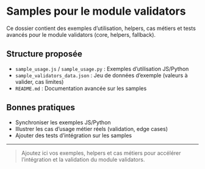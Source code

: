 # Samples pour le module validators

Ce dossier contient des exemples d’utilisation, helpers, cas métiers et tests avancés pour le module validators (core, helpers, fallback).

## Structure proposée

- `sample_usage.js` / `sample_usage.py` : Exemples d’utilisation JS/Python
- `sample_validators_data.json` : Jeu de données d’exemple (valeurs à valider, cas limites)
- `README.md` : Documentation avancée sur les samples

## Bonnes pratiques
- Synchroniser les exemples JS/Python
- Illustrer les cas d’usage métier réels (validation, edge cases)
- Ajouter des tests d’intégration sur les samples

---

> Ajoutez ici vos exemples, helpers et cas métiers pour accélérer l’intégration et la validation du module validators.
